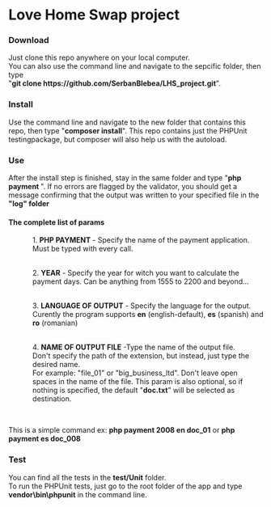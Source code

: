 # Love Home Swap project

<h3>Download</h3>
Just clone this repo anywhere on your local computer. <br>
You can also use the command line and navigate to the sepcific folder, then type<br> "<strong>git clone https://github.com/SerbanBlebea/LHS_project.git</strong>".

<h3>Install</h3>
Use the command line and navigate to the new folder that contains this repo, then type "<strong>composer install</strong>".
This repo contains just the PHPUnit testingpackage, but composer will also help us with the autoload.

<h3>Use</h3>
After the install step is finished, stay in the same folder and type "<strong>php payment <year> <language> <file-to-save></strong>".
If no errors are flagged by the validator, you should get a message confirming that the output was written to your specified file in the <strong>"log" folder</strong>

<h4>The complete list of params</h4>
<ul>
<ol>1. <strong>PHP PAYMENT</strong> - Specify the name of the payment application. Must be typed with every call.</ol><br>
<ol>2. <strong>YEAR</strong> - Specify the year for witch you want to calculate the payment days. Can be anything from 1555 to 2200 and beyond...</ol><br>
<ol>3. <strong>LANGUAGE OF OUTPUT</strong> - Specify the language for the output.<br> Curently the program supports <strong>en</strong> (english-default), <strong>es</strong> (spanish) and <strong>ro</strong> (romanian) </ol><br>
<ol>4. <strong>NAME OF OUTPUT FILE</strong> -Type the name of the output file. <br> Don't specify the path of the extension, but instead, just type the desired name. <br> For example: "file_01" or "big_business_ltd". Don't leave open spaces in the name of the file. This param is also optional, so if nothing is specified, the default "<strong>doc.txt</strong>" will be selected as destination.</ol>
</ul><br>

This is a simple command ex: <strong>php payment 2008 en doc_01</strong> or <strong>php payment es doc_008</strong>

<h3>Test</h3>

You can find all the tests in the <strong>test/Unit</strong> folder.<br>
To run the PHPUnit tests, just go to the root folder of the app and type <strong>vendor\bin\phpunit</strong> in the command line.

